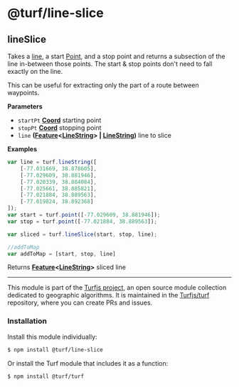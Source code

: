 # @turf/line-slice

<!-- Generated by documentation.js. Update this documentation by updating the source code. -->

## lineSlice

Takes a [line](https://tools.ietf.org/html/rfc7946#section-3.1.4), a start [Point](https://tools.ietf.org/html/rfc7946#section-3.1.2), and a stop point
and returns a subsection of the line in-between those points.
The start & stop points don't need to fall exactly on the line.

This can be useful for extracting only the part of a route between waypoints.

**Parameters**

-   `startPt` **[Coord](https://tools.ietf.org/html/rfc7946#section-3.1.1)** starting point
-   `stopPt` **[Coord](https://tools.ietf.org/html/rfc7946#section-3.1.1)** stopping point
-   `line` **([Feature](https://tools.ietf.org/html/rfc7946#section-3.2)&lt;[LineString](https://tools.ietf.org/html/rfc7946#section-3.1.4)> | [LineString](https://tools.ietf.org/html/rfc7946#section-3.1.4))** line to slice

**Examples**

```javascript
var line = turf.lineString([
    [-77.031669, 38.878605],
    [-77.029609, 38.881946],
    [-77.020339, 38.884084],
    [-77.025661, 38.885821],
    [-77.021884, 38.889563],
    [-77.019824, 38.892368]
]);
var start = turf.point([-77.029609, 38.881946]);
var stop = turf.point([-77.021884, 38.889563]);

var sliced = turf.lineSlice(start, stop, line);

//addToMap
var addToMap = [start, stop, line]
```

Returns **[Feature](https://tools.ietf.org/html/rfc7946#section-3.2)&lt;[LineString](https://tools.ietf.org/html/rfc7946#section-3.1.4)>** sliced line

<!-- This file is automatically generated. Please don't edit it directly:
if you find an error, edit the source file (likely index.js), and re-run
./scripts/generate-readmes in the turf project. -->

---

This module is part of the [Turfjs project](http://turfjs.org/), an open source
module collection dedicated to geographic algorithms. It is maintained in the
[Turfjs/turf](https://github.com/Turfjs/turf) repository, where you can create
PRs and issues.

### Installation

Install this module individually:

```sh
$ npm install @turf/line-slice
```

Or install the Turf module that includes it as a function:

```sh
$ npm install @turf/turf
```
